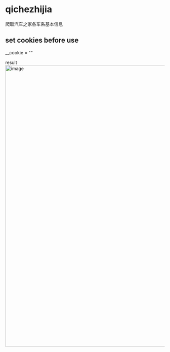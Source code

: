 # qichezhijia
爬取汽车之家各车系基本信息

## set cookies before use
__cookie = "" 

result
<img width="887" alt="image" src="https://user-images.githubusercontent.com/7435136/158093680-3ec43acb-1d82-49b8-9ddf-dc78c0356740.png">

